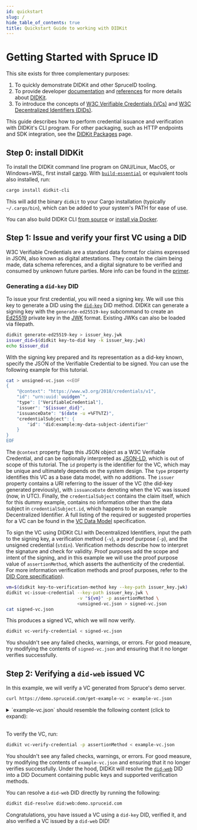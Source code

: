 ```yaml
--- 
id: quickstart
slug: /
hide_table_of_contents: true
title: Quickstart Guide to working with DIDKit
---
```


# Getting Started with Spruce ID

This site exists for three complementary purposes: 
1. To quickly demonstrate DIDKit and other SpruceID tooling.
2. To provide developer [documentation](/docs/) and [references](/docs/glossary)
   for more details about [DIDKit](/docs/didkit).
3. To introduce the concepts of [W3C Verifiable Credentials
   (VCs)](/docs/primer/) and [W3C Decentralized Identifiers
   (DIDs)](/docs/didkit/did-methods).

This guide describes how to perform credential issuance and verification with
DIDKit's CLI program. For other packaging, such as HTTP endpoints and SDK
integration, see the [DIDKit Packages](/docs/didkit-packages) page.

## Step 0: install DIDKit 

To install the DIDKit command line program on GNU/Linux, MacOS,
or Windows+WSL, first install
[cargo](https://doc.rust-lang.org/cargo/getting-started/installation.html).
With [`build-essential`](https://packages.debian.org/sid/build-essential) or
equivalent tools also installed, run:

```sh
cargo install didkit-cli
```

This will add the binary `didkit` to your Cargo installation (typically
`~/.cargo/bin`), which can be added to your system's PATH for ease of use.

You can also build DIDKit CLI [from source](/docs/didkit/install#manual) or
[install via Docker](/docs/didkit/install#docker).

## Step 1: Issue and verify your first VC using a DID

W3C Verifiable Credentials are a standard data format for claims expressed in
JSON, also known as digital attestations. They contain the claim being made,
data schema references, and a digital signature to be verified and consumed by
unknown future parties. More info can be found in the [primer](/docs/primer).

### Generating a `did-key` DID

To issue your first credential, you will need a signing key. We will use this
key to generate a DID using the
[`did-key`](https://w3c-ccg.github.io/did-method-key/) DID method. DIDKit can
generate a signing key with the `generate-ed25519-key` subcommand to create an
[Ed25519](https://ed25519.cr.yp.to/) private key in the
[JWK](https://tools.ietf.org/html/rfc7517) format. Existing JWKs can also be
loaded via filepath.

```sh
didkit generate-ed25519-key > issuer_key.jwk
issuer_did=$(didkit key-to-did key -k issuer_key.jwk)
echo $issuer_did
```

With the signing key prepared and its representation as a did-key known,
specify the JSON of the Verifiable Credential to be signed. You can use
the following example for this tutorial.
```bash
cat > unsigned-vc.json <<EOF
{
    "@context": "https://www.w3.org/2018/credentials/v1",
    "id": "urn:uuid:`uuidgen`",
    "type": ["VerifiableCredential"],
    "issuer": "${issuer_did}",
    "issuanceDate": "$(date -u +%FT%TZ)",
    "credentialSubject": {
        "id": "did:example:my-data-subject-identifier"
    }
}
EOF
```

The `@context` property flags this JSON object as a W3C Verifiable Credential,
and can be optionally interpreted as [JSON-LD](https://json-ld.org/), which is
out of scope of this tutorial. The `id` property is the identifier for the VC,
which may be unique and ultimately depends on the system design. The `type`
property identifies this VC as a base data model, with no additions. The
`issuer` property contains a URI referring to the issuer of the VC (the did-key
generated previously), with `issuanceDate` denoting when the VC was issued
(now, in UTC).  Finally, the `credentialSubject` contains the claim itself,
which for this dummy example, contains no information other than the data
subject in `credentialSubject.id`, which happens to be an example Decentralized
Identifier. A full listing of the required or suggested properties for a VC can
be found in the [VC Data Model](https://www.w3.org/TR/vc-data-model/)
specification.

To sign the VC using DIDKit CLI with Decentralized Identifiers, input the path
to the signing key, a verification method (`-v`), a proof purpose (`-p`), and
the unsigned credential (`stdin`). Verification methods describe how to
interpret the signature and check for validity. Proof purposes add the scope
and intent of the signing, and in this example we will use the proof purpose
value of `assertionMethod`, which asserts the authenticity of the credential.
For more information verification methods and proof purposes, refer to the [DID
Core specification](https://www.w3.org/TR/did-core/#assertion)).

```sh
vm=$(didkit key-to-verification-method key --key-path issuer_key.jwk)
didkit vc-issue-credential --key-path issuer_key.jwk \
                           -v "${vm}" -p assertionMethod \
                           <unsigned-vc.json > signed-vc.json
cat signed-vc.json
```

This produces a signed VC, which we will now verify.

```sh
didkit vc-verify-credential < signed-vc.json
```

You shouldn't see any failed checks, warnings, or errors. For good measure, try
modifying the contents of `signed-vc.json` and ensuring that it no longer
verifies successfully.

## Step 2: Verifying a `did-web` issued VC

In this example, we will verify a VC generated from Spruce's demo server.
```sh
curl https://demo.spruceid.com/get-example-vc > example-vc.json
```

<details>
  <summary>`example-vc.json` should resemble the following content (click to expand):</summary>
  <div>
     <code>{`
{
  "@context":["https://www.w3.org/2018/credentials/v1"],
  "type":"VerifiableCredential",
  "credentialSubject":{},
  "issuer":"did:web:demo.spruceid.com",
  "issuanceDate":"2021-09-13T18:23:56Z",
  "proof":{
    "type":"Ed25519Signature2018",
    "proofPurpose":"assertionMethod",
    "verificationMethod":"did:web:demo.spruceid.com#_t-v-Ep7AtkELhhvAzCCDzy1O5Bn_z1CVFv9yiRXdHY",
    "created":"2021-09-13T18:23:56.483Z",
    "jws":"eyJhbGciOiJFZERTQSIsImNyaXQiOlsiYjY0Il0sImI2NCI6ZmFsc2V9..X5J2jI5j3TPqFO_g6XOlB730WlXJ8mDsfoyLQ4u60MelVosi1Et6V_pB7-zELDggdqZTsKQjSqDodv0m7ui1Bg"
  },
  "expirationDate":"2021-10-13T18:23:56Z"
}
`.slice(1, -1)}</code>
  </div>
<br />
</details>

<br />

To verify the VC, run:

```sh
didkit vc-verify-credential -p assertionMethod < example-vc.json
```

You shouldn't see any failed checks, warnings, or errors. For good measure, try
modifying the contents of `example-vc.json` and ensuring that it no longer
verifies successfully. Under the hood, DIDKit will resolve the
[`did-web`](https://w3c-ccg.github.io/did-method-web/) DID into a DID Document
containing public keys and supported verification methods.

You can resolve a `did-web` DID directly by running the following:
```sh
didkit did-resolve did:web:demo.spruceid.com
```

Congratulations, you have issued a VC using a `did-key` DID, verified it, and
also verified a VC issued by a `did-web` DID!
